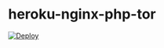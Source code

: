 # heroku-nginx-php-tor
[![Deploy](https://www.herokucdn.com/deploy/button.svg)](https://heroku.com/deploy?template=https://github.com/362227/heroku-nginx-php-tor)
